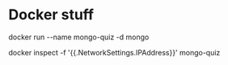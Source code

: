 # Docker stuff
docker run --name mongo-quiz -d mongo

docker inspect -f '{{.NetworkSettings.IPAddress}}' mongo-quiz



